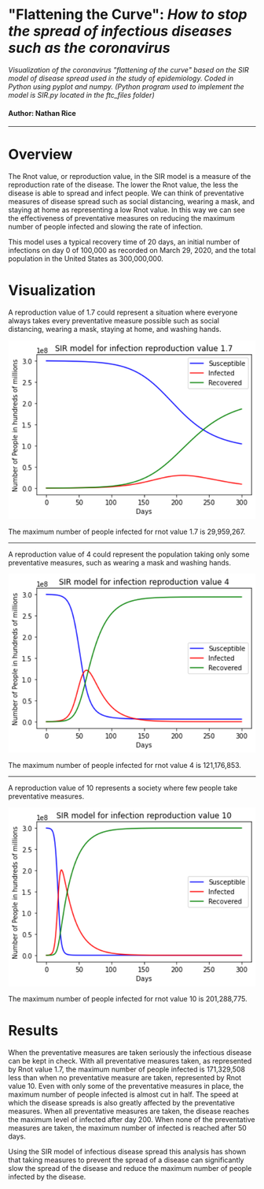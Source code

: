 # "Flattening the Curve": _How to stop the spread of infectious diseases such as the coronavirus_ 
_Visualization of the coronavirus "flattening of the curve" based on the SIR model of disease spread 
used in the study of epidemiology. Coded in Python using pyplot and numpy. (Python program used to 
implement the model is SIR.py located in the ftc_files folder)_

#### Author: Nathan Rice

---

# Overview
The Rnot value, or reproduction value, in the SIR model is a measure of the reproduction rate of the 
disease. The lower the Rnot value, the less the disease is able to spread and infect people. We can think 
of preventative measures of disease spread such as social distancing, wearing a mask, and staying at 
home as representing a low Rnot value. In this way we can see the effectiveness of preventative measures 
on reducing the maximum number of people infected and slowing the rate of infection.

This model uses a typical recovery time of 20 days, an initial number of infections on day 0 of 100,000
as recorded on March 29, 2020, and the total population in the United States as 300,000,000.

# Visualization

A reproduction value of 1.7 could represent a situation where everyone always takes every preventative 
measure possible such as social distancing, wearing a mask, staying at home, and washing hands.

<p align="center">
   <img src="ftc_files/rnot1.7.png" width="600px">
</p>
The maximum number of people infected for rnot value 1.7 is 29,959,267.

---

A reproduction value of 4 could represent the population taking only some preventative measures, such as
wearing a mask and washing hands.

<p align="center">
   <img src="ftc_files/rnot4.png" width="600px">
</p>
The maximum number of people infected for rnot value 4 is 121,176,853.

---

A reproduction value of 10 represents a society where few people take preventative measures.

<p align="center">
   <img src="ftc_files/rnot10.png" width="600px">
</p>
The maximum number of people infected for rnot value 10 is 201,288,775.

# Results
When the preventative measures are taken seriously the infectious disease can be kept in check. With all
preventative measures taken, as represented by Rnot value 1.7, the maximum number of people infected is
171,329,508 less than when no preventative measure are taken, represented by Rnot value 10. Even with 
only some of the preventative measures in place, the maximum number of people infected is almost cut in
half. The speed at which the disease spreads is also greatly affected by the preventative measures. 
When all preventative measures are taken, the disease reaches the maximum level of infected after day 200.
When none of the preventative measures are taken, the maximum number of infected is reached after 50 days.

Using the SIR model of infectious disease spread this analysis has shown that taking measures to prevent
the spread of a disease can significantly slow the spread of the disease and reduce the maximum number of
people infected by the disease.